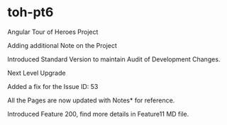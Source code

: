 # toh-pt6
Angular Tour of Heroes Project

Adding additional Note on the Project

Introduced Standard Version to maintain Audit of Development Changes.

Next Level Upgrade

Added a fix for the Issue ID: 53

All the Pages are now updated with Notes* for reference.

Introduced Feature 200, find more details in Feature11 MD file.
